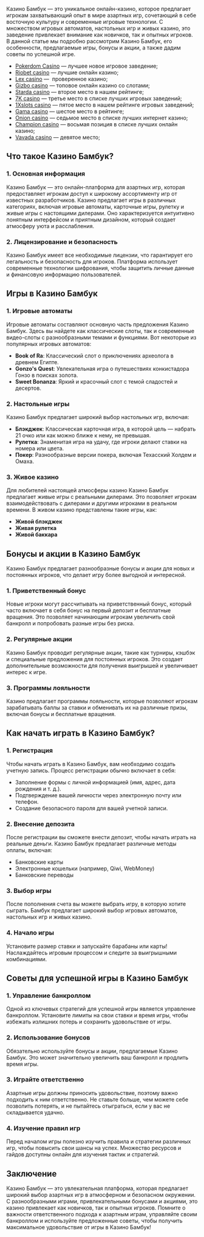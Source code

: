 Казино Бамбук — это уникальное онлайн-казино, которое предлагает игрокам захватывающий опыт в мире азартных игр, сочетающий в себе восточную культуру и современные игровые технологии. С множеством игровых автоматов, настольных игр и живых казино, это заведение привлекает внимание как новичков, так и опытных игроков. В данной статье мы подробно рассмотрим Казино Бамбук, его особенности, предлагаемые игры, бонусы и акции, а также дадим советы по успешной игре.

* [Pokerdom Casino](https://brandplay.link/FwVc4f) — лучшее новое игровое заведение;
* [Riobet casino](https://brandplay.link/TnjsxFvH) — лучшие онлайн казино;
* [Lex casino](https://brandplay.link/VMqNXPFs) —  проверенное казино;
* [Gizbo casino](https://brandplay.link/rvzLrVLp) — топовое онлайн казино со слотами;
* [Starda casino](https://brandplay.link/HDcDrxLk) — второе место в нашем рейтинге;
* [7K casino](https://brandplay.link/dd46bNgD) — третье место в списке лучших игровых заведений;
* [1Xslots casino](https://brandplay.link/J2ZbqMPZ) — пятое место в нашем рейтинге игровых заведений;
* [Gama casino](https://brandplay.link/RD52jZbL) — шестое место в рейтинге;
* [Onion casino](https://brandplay.link/8LcS6Djb) — седьмое место в списке лучших интернет казино;
* [Champion casino](https://temon-gter.cfd/go/9n8?p56190p303844p3509t17502) — восьмая позиция в списке лучших онлайн казино;
* [Vavada casino](https://vavadapartner.pro/?promo=75590753-cc8b-4c4a-8d71-99b7a2293439-jud\&target=register) — девятое место;

## Что такое Казино Бамбук?

### 1. Основная информация

Казино Бамбук — это онлайн-платформа для азартных игр, которая предоставляет игрокам доступ к широкому ассортименту игр от известных разработчиков. Казино предлагает игры в различных категориях, включая игровые автоматы, карточные игры, рулетку и живые игры с настоящими дилерами. Оно характеризуется интуитивно понятным интерфейсом и приятным дизайном, который создает атмосферу уюта и расслабления.

### 2. Лицензирование и безопасность

Казино Бамбук имеет все необходимые лицензии, что гарантирует его легальность и безопасность для игроков. Платформа использует современные технологии шифрования, чтобы защитить личные данные и финансовую информацию пользователей.

## Игры в Казино Бамбук

### 1. Игровые автоматы

Игровые автоматы составляют основную часть предложения Казино Бамбук. Здесь вы найдете как классические слоты, так и современные видео-слоты с разнообразными темами и функциями. Вот некоторые из популярных игровых автоматов:

* **Book of Ra**: Классический слот о приключениях археолога в древнем Египте.
* **Gonzo's Quest**: Увлекательная игра о путешествиях конкистадора Гонзо в поисках золота.
* **Sweet Bonanza**: Яркий и красочный слот с темой сладостей и десертов.

### 2. Настольные игры

Казино Бамбук предлагает широкий выбор настольных игр, включая:

* **Блэкджек**: Классическая карточная игра, в которой цель — набрать 21 очко или как можно ближе к нему, не превышая.
* **Рулетка**: Знаменитая игра на удачу, где игроки делают ставки на номера или цвета.
* **Покер**: Разнообразные версии покера, включая Техасский Холдем и Омаха.

### 3. Живое казино

Для любителей настоящей атмосферы казино Казино Бамбук предлагает живые игры с реальными дилерами. Это позволяет игрокам взаимодействовать с дилерами и другими игроками в реальном времени. В живом казино представлены такие игры, как:

* **Живой блэкджек**
* **Живая рулетка**
* **Живой баккара**

## Бонусы и акции в Казино Бамбук

Казино Бамбук предлагает разнообразные бонусы и акции для новых и постоянных игроков, что делает игру более выгодной и интересной.

### 1. Приветственный бонус

Новые игроки могут рассчитывать на приветственный бонус, который часто включает в себя бонус на первый депозит и бесплатные вращения. Это позволяет начинающим игрокам увеличить свой банкролл и попробовать разные игры без риска.

### 2. Регулярные акции

Казино Бамбук проводит регулярные акции, такие как турниры, кэшбэк и специальные предложения для постоянных игроков. Это создает дополнительные возможности для получения выигрышей и увеличивает интерес к игре.

### 3. Программы лояльности

Казино предлагает программы лояльности, которые позволяют игрокам зарабатывать баллы за ставки и обменивать их на различные призы, включая бонусы и бесплатные вращения.

## Как начать играть в Казино Бамбук?

### 1. Регистрация

Чтобы начать играть в Казино Бамбук, вам необходимо создать учетную запись. Процесс регистрации обычно включает в себя:

* Заполнение формы с личной информацией (имя, адрес, дата рождения и т. д.).
* Подтверждение вашей личности через электронную почту или телефон.
* Создание безопасного пароля для вашей учетной записи.

### 2. Внесение депозита

После регистрации вы сможете внести депозит, чтобы начать играть на реальные деньги. Казино Бамбук предлагает различные методы оплаты, включая:

* Банковские карты
* Электронные кошельки (например, Qiwi, WebMoney)
* Банковские переводы

### 3. Выбор игры

После пополнения счета вы можете выбрать игру, в которую хотите сыграть. Бамбук предлагает широкий выбор игровых автоматов, настольных игр и живых казино.

### 4. Начало игры

Установите размер ставки и запускайте барабаны или карты! Наслаждайтесь игровым процессом и следите за выигрышными комбинациями.

## Советы для успешной игры в Казино Бамбук

### 1. Управление банкроллом

Одной из ключевых стратегий для успешной игры является управление банкроллом. Установите лимиты на свои ставки и время игры, чтобы избежать излишних потерь и сохранить удовольствие от игры.

### 2. Использование бонусов

Обязательно используйте бонусы и акции, предлагаемые Казино Бамбук. Это может значительно увеличить ваш банкролл и продлить время игры.

### 3. Играйте ответственно

Азартные игры должны приносить удовольствие, поэтому важно подходить к ним ответственно. Не ставьте больше, чем можете себе позволить потерять, и не пытайтесь отыграться, если у вас не складывается удачно.

### 4. Изучение правил игр

Перед началом игры полезно изучить правила и стратегии различных игр, чтобы повысить свои шансы на успех. Множество ресурсов и гайдов доступны онлайн для изучения тактик и стратегий.

## Заключение

Казино Бамбук — это увлекательная платформа, которая предлагает широкий выбор азартных игр в атмосферном и безопасном окружении. С разнообразными играми, привлекательными бонусами и акциями, это казино привлекает как новичков, так и опытных игроков. Помните о важности ответственного подхода к азартным играм, управляйте своим банкроллом и используйте предложенные советы, чтобы получить максимальное удовольствие от игры в Казино Бамбук!
